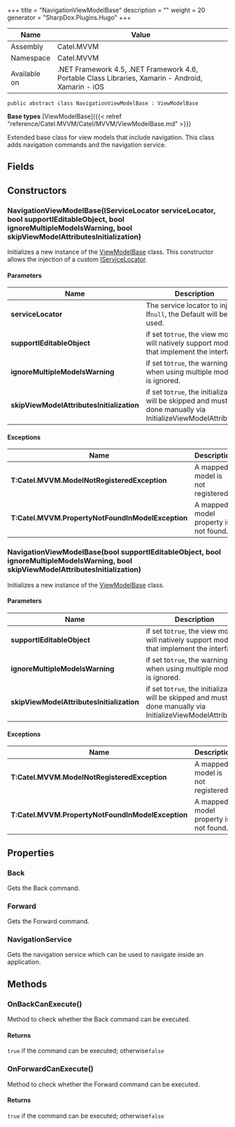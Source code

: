 

+++
title = "NavigationViewModelBase" 
description = ""
weight = 20
generator = "SharpDox.Plugins.Hugo"
+++

Name|Value
---|---
Assembly|Catel.MVVM
Namespace|Catel.MVVM
Available on|.NET Framework 4.5, .NET Framework 4.6, Portable Class Libraries, Xamarin - Android, Xamarin - iOS

```
public abstract class NavigationViewModelBase : ViewModelBase
```

**Base types**
[ViewModelBase]({{&lt; relref "reference/Catel.MVVM/Catel/MVVM/ViewModelBase.md" &gt;}})

Extended base class for view models that include navigation. This class adds navigation commands and the navigation service.

## Fields

## Constructors

### NavigationViewModelBase(IServiceLocator serviceLocator, bool supportIEditableObject, bool ignoreMultipleModelsWarning, bool skipViewModelAttributesInitialization)

Initializes a new instance of the [ViewModelBase](#) class. This constructor allows the injection of a custom [IServiceLocator](#).

#### Parameters

Name|Description
---|---
**serviceLocator**|The service locator to inject. If`null`, the Default will be used.
**supportIEditableObject**|if set to`true`, the view model will natively support models that implement the interface.
**ignoreMultipleModelsWarning**|if set to`true`, the warning when using multiple models is ignored.
**skipViewModelAttributesInitialization**|if set to`true`, the initialization will be skipped and must be done manually via InitializeViewModelAttributes.

#### Exceptions

Name|Description
---|---
**T:Catel.MVVM.ModelNotRegisteredException**|A mapped model is not registered.
**T:Catel.MVVM.PropertyNotFoundInModelException**|A mapped model property is not found.

### NavigationViewModelBase(bool supportIEditableObject, bool ignoreMultipleModelsWarning, bool skipViewModelAttributesInitialization)

Initializes a new instance of the [ViewModelBase](#) class.

#### Parameters

Name|Description
---|---
**supportIEditableObject**|if set to`true`, the view model will natively support models that implement the interface.
**ignoreMultipleModelsWarning**|if set to`true`, the warning when using multiple models is ignored.
**skipViewModelAttributesInitialization**|if set to`true`, the initialization will be skipped and must be done manually via InitializeViewModelAttributes.

#### Exceptions

Name|Description
---|---
**T:Catel.MVVM.ModelNotRegisteredException**|A mapped model is not registered.
**T:Catel.MVVM.PropertyNotFoundInModelException**|A mapped model property is not found.

## Properties

### Back

Gets the Back command.

### Forward

Gets the Forward command.

### NavigationService

Gets the navigation service which can be used to navigate inside an application.

## Methods

### OnBackCanExecute()

Method to check whether the Back command can be executed.

#### Returns

`true` if the command can be executed; otherwise`false`

### OnForwardCanExecute()

Method to check whether the Forward command can be executed.

#### Returns

`true` if the command can be executed; otherwise`false`

